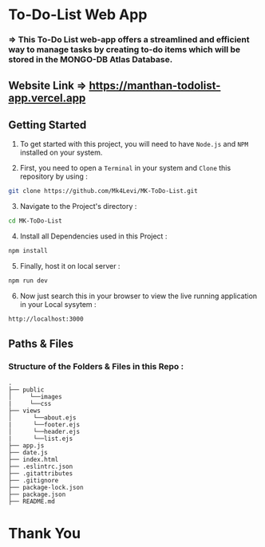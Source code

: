 # To-Do-List Web App

### => This To-Do List web-app offers a streamlined and efficient way to manage tasks by creating to-do items which will be stored in the MONGO-DB Atlas Database.

## Website Link => https://manthan-todolist-app.vercel.app

<h2>Getting Started</h2>

1. To get started with this project, you will need to have `Node.js` and `NPM` installed on your system.

2. First, you need to open a `Terminal` in your system and `Clone` this repository by using :

```bash
git clone https://github.com/Mk4Levi/MK-ToDo-List.git
```

3. Navigate to the Project's directory :

```bash
cd MK-ToDo-List
```

4. Install all Dependencies used in this Project :

```bash
npm install
```

5. Finally, host it on local server :

```bash
npm run dev
```

6. Now just search this in your browser to view the live running application in your Local sysytem :

```bash
http://localhost:3000
```

<h2>Paths & Files</h2>

### Structure of the Folders & Files in this Repo :

```text
.
├── public
│     └──images
|     └──css
├── views
│      └──about.ejs
|      └──footer.ejs
│      └──header.ejs
|      └──list.ejs
├── app.js
├── date.js
├── index.html
├── .eslintrc.json
├── .gitattributes
├── .gitignore
├── package-lock.json
├── package.json
├── README.md
```

# Thank You

